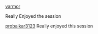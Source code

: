 [varmor](http://github.com/varmor)

Really Enjoyed the session

[probalkar3123](http://github.com/probalkar3123)
Really enjoyed this session

